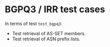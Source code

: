 # BGPQ3 / IRR test cases


In terms of test `test_bgpq3`:
  - Test retrieval of AS-SET members.
  - Test retrieval of ASN prefix lists.

